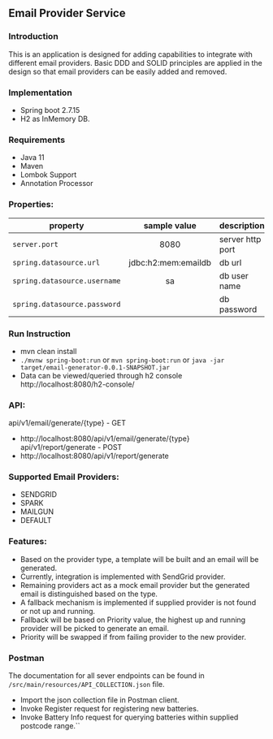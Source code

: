 ## Email Provider Service

### Introduction

This is an application is designed for adding capabilities to integrate with different email providers. Basic DDD and SOLID principles are applied in the design so that email providers can be easily added and removed.

### Implementation
- Spring boot 2.7.15 
- H2 as InMemory DB. 

### Requirements
- Java 11
- Maven
- Lombok Support
- Annotation Processor

### Properties:

| property                     |    sample value     | description      |
|------------------------------|:-------------------:|------------------|
| `server.port`                |        8080         | server http port |
| `spring.datasource.url`      | jdbc:h2:mem:emaildb | db url           |
| `spring.datasource.username` |         sa          | db user name     |
| `spring.datasource.password` |                     | db password      |



### Run Instruction
- mvn clean install
- `./mvnw spring-boot:run` or `mvn spring-boot:run` or `java -jar target/email-generator-0.0.1-SNAPSHOT.jar`
- Data can be viewed/queried through h2 console http://localhost:8080/h2-console/


### API:
api/v1/email/generate/{type} - GET
- http://localhost:8080/api/v1/email/generate/{type}
api/v1/report/generate - POST
- http://localhost:8080/api/v1/report/generate

### Supported Email Providers:

- SENDGRID
- SPARK
- MAILGUN
- DEFAULT 

### Features:
- Based on the provider type, a template will be built and an email will be generated.
- Currently, integration is implemented with SendGrid provider.
- Remaining providers act as a mock email provider but the generated email is distinguished based on the type.
- A fallback mechanism is implemented if supplied provider is not found or not up and running.
- Fallback will be based on Priority value, the highest up and running provider will be picked to generate an email.
- Priority will be swapped if from failing provider to the new provider.


### Postman
The documentation for all sever endpoints can be found in `/src/main/resources/API_COLLECTION.json` file.
- Import the json collection file in Postman client.
- Invoke Register request for registering new batteries.
- Invoke Battery Info request for querying batteries within supplied postcode range.``

